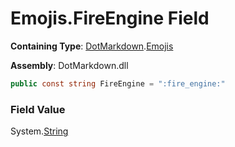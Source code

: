 # Emojis\.FireEngine Field

**Containing Type**: [DotMarkdown](../../README.md)\.[Emojis](../README.md)

**Assembly**: DotMarkdown\.dll

```csharp
public const string FireEngine = ":fire_engine:"
```

### Field Value

System\.[String](https://docs.microsoft.com/en-us/dotnet/api/system.string)